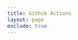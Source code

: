 ```yaml
---
title: Github Actions
layout: page
exclude: true
---
```

<!--stackedit_data:
eyJoaXN0b3J5IjpbLTEzOTIwODU4OTFdfQ==
-->